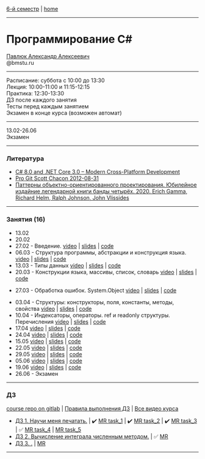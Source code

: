 [6-й семестр](https://github.com/dKosarevsky/iu7/blob/master/2021_6_sem.md) | [home](https://github.com/dKosarevsky/iu7)
____________________________________
# Программирование C#
[Павлюк Александр Алексеевич](https://www.linkedin.com/in/alexander-pavlyuk-a1695664/) \
@bmstu.ru 
__________
Расписание: суббота с 10:00 до 13:30 \
Лекция: 10:00-11:00 и 11:15-12:15 \
Практика: 12:30-13:30 \
ДЗ после каждого занятия \
Тесты перед каждым занятием \
Экзамен в конце курса (возможен автомат) 
__________
13.02-26.06 \
Экзамен 
____________________________________
### Литература

* [C# 8.0 and .NET Core 3.0 – Modern Cross-Platform Development](https://drive.google.com/file/d/1rupiW7VXN2WrwqV3j34NtuuNfLbYYa5n/view?usp=sharing)
* [Pro Git Scott Chacon 2012-08-31](https://drive.google.com/file/d/1vS4fdeEeuly8QajccmhmTn1rHPK00lIq/view?usp=sharing)
* [Паттерны объектно-ориентированного проектирования. Юбилейное издайние легендарной книги банды четырёх. 2020. Erich Gamma, Richard Helm, Ralph Johnson, John Vlissides](https://drive.google.com/file/d/1EXsKAMcRRgx_20azZSLDOcEpIuP0URYs/view?usp=sharing)
____________________________________
### Занятия (16)

* 13.02
* 20.02
* 27.02 - Введение. [video](https://www.youtube.com/watch?v=QPZbfCso-AE&feature=youtu.be) | [slides](https://gitlab.com/alexander-pavlyuk-courses/csharp/c-sharp-course-spring-2021/-/blob/master/lessons/C%23%20-%2001%20-%20%D0%92%D1%81%D1%82%D1%83%D0%BF%D0%BB%D0%B5%D0%BD%D0%B8%D0%B5.pdf) | [code](https://gitlab.com/alexander-pavlyuk-courses/csharp/c-sharp-course-spring-2021/-/tree/master/lessons/Lesson01)
* 06.03 - Структура программы, абстракции и конструкция языка. [video](https://www.youtube.com/watch?v=KV-wP4CSTIs) | [slides](https://gitlab.com/alexander-pavlyuk-courses/csharp/c-sharp-course-spring-2021/-/blob/master/lessons/C%23%20-%2002%20-%20%D0%A1%D1%82%D1%80%D1%83%D0%BA%D1%82%D1%83%D1%80%D0%B0%20%D0%BF%D1%80%D0%BE%D0%B3%D1%80%D0%B0%D0%BC%D0%BC%D1%8B,%20%D0%B0%D0%B1%D1%81%D1%82%D1%80%D0%B0%D0%BA%D1%86%D0%B8%D0%B8%20%D0%B8%20%D0%BA%D0%BE%D0%BD%D1%81%D1%82%D1%80%D1%83%D0%BA%D1%86%D0%B8%D0%B8%20%D1%8F%D0%B7%D1%8B%D0%BA%D0%B0.pdf) | [code](https://gitlab.com/alexander-pavlyuk-courses/csharp/c-sharp-course-spring-2021/-/tree/master/lessons/Lesson02)
* 13.03 - Типы данных [video](https://youtu.be/re2va2Hxkek) | [slides](https://gitlab.com/alexander-pavlyuk-courses/csharp/c-sharp-course-spring-2021/-/blob/master/lessons/C%23%20-%2003%20-%20%D0%A2%D0%B8%D0%BF%D1%8B%20%D0%B4%D0%B0%D0%BD%D0%BD%D1%8B%D1%85.pdf) | [code](https://gitlab.com/alexander-pavlyuk-courses/csharp/c-sharp-course-spring-2021/-/tree/master/lessons/Lesson03)
* 20.03 - Конструкции языка, массивы, список, словарь [video](https://www.youtube.com/watch?v=6AcFmklgCCU) | [slides](https://gitlab.com/alexander-pavlyuk-courses/csharp/c-sharp-course-spring-2021/-/blob/master/lessons/C%23%20-%2004%20-%20%D0%A1%D0%B8%D0%BD%D1%82%D0%B0%D0%BA%D1%81%D0%B8%D1%81,%20%D0%BC%D0%B0%D1%81%D1%81%D0%B8%D0%B2%D1%8B,%20%D1%81%D0%BF%D0%B8%D1%81%D0%BE%D0%BA,%20%D1%81%D0%BB%D0%BE%D0%B2%D0%B0%D1%80%D1%8C.pdf) | [code](https://gitlab.com/alexander-pavlyuk-courses/csharp/c-sharp-course-spring-2021/-/tree/master/lessons/Lesson04)
- 27.03 - Обработка ошибок. System.Object [video](https://youtu.be/xpfoTpwaxuk&list=PLl2sJ30rgYIq3MdZ9fWjIKICBDFssG_sT) | [slides](https://gitlab.com/alexander-pavlyuk-courses/csharp/c-sharp-course-spring-2021/-/blob/master/lessons/C%23%20-%2005%20-%20%D0%9E%D0%B1%D1%80%D0%B0%D0%B1%D0%BE%D1%82%D0%BA%D0%B0%20%D0%BE%D1%88%D0%B8%D0%B1%D0%BE%D0%BA.%20System.Object.pdf) | [code](https://gitlab.com/alexander-pavlyuk-courses/csharp/c-sharp-course-spring-2021/-/tree/master/lessons/Lesson05)
* 03.04 - Структуры: конструкторы, поля, константы, методы, свойства [video]() | [slides]() | [code]()
* 10.04 - Индексаторы, операторы. ref и readonly структуры. Перечисления [video](https://www.youtube.com/watch?v=AFyHPxTNog0&list=PLl2sJ30rgYIq3MdZ9fWjIKICBDFssG_sT) | [slides](https://gitlab.com/alexander-pavlyuk-courses/csharp/c-sharp-course-spring-2021/-/blob/master/lessons/C%23%20-%2007%20-%20%D0%A1%D1%82%D1%80%D1%83%D0%BA%D1%82%D1%83%D1%80%D1%8B%20%D0%B8%20%D0%BF%D0%B5%D1%80%D0%B5%D1%87%D0%B8%D1%81%D0%BB%D0%B5%D0%BD%D0%B8%D1%8F_.pdf) | [code]()
* 17.04  [video]() | [slides]() | [code]()
* 24.04  [video]() | [slides]() | [code]()
* 15.05  [video]() | [slides]() | [code]()
* 22.05  [video]() | [slides]() | [code]()
* 29.05  [video]() | [slides]() | [code]()
* 05.06  [video]() | [slides]() | [code]()
* 19.06  [video]() | [slides]() | [code]()
* 26.06 - Экзамен
____________________________________
### ДЗ
[course repo on gitlab](https://gitlab.com/alexander-pavlyuk-courses/csharp/c-sharp-course-spring-2021) |
[Правила выполнения ДЗ](https://gitlab.com/alexander-pavlyuk-courses/csharp/c-sharp-course-spring-2021/-/blob/master/assignments/git-and-gitlab.md) | [Все видео курса](https://www.youtube.com/playlist?list=PLl2sJ30rgYIq3MdZ9fWjIKICBDFssG_sT)

* [ДЗ 1. Научи меня печатать.](https://gitlab.com/alexander-pavlyuk-courses/csharp/c-sharp-course-spring-2021/-/blob/master/assignments/01%20-%20Teach%20me%20how%20to%20type.md) | :heavy_check_mark: [MR task_1](https://gitlab.com/bmstu_c_sharp/001_teach-me-to-print/-/merge_requests/1) | :heavy_check_mark: [MR task_2](https://gitlab.com/bmstu_c_sharp/001_teach-me-to-print/-/merge_requests/2) | :heavy_check_mark: [MR task_3](https://gitlab.com/bmstu_c_sharp/001_teach-me-to-print/-/merge_requests/3) | :white_check_mark: [MR task_4](https://gitlab.com/bmstu_c_sharp/001_teach-me-to-print/-/merge_requests/4) | [MR task_5]()
* [ДЗ 2. Вычисление интеграла численным методом.](https://gitlab.com/alexander-pavlyuk-courses/csharp/c-sharp-course-spring-2021/-/blob/master/assignments/02%20-%20Let%20us%20do%20some%20math.md) | :white_check_mark: [MR](https://gitlab.com/bmstu_c_sharp/numeric-analysis/-/merge_requests/1) 
* [ДЗ 3. .]() | [MR]() 
____________________________________
